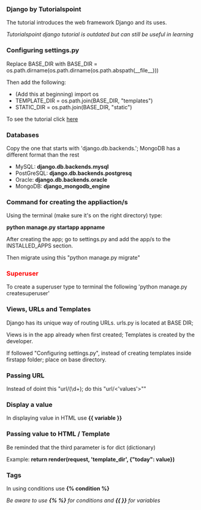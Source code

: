
<h3> Django by Tutorialspoint </h3>
<p>The tutorial introduces the web framework Django and its uses.</p>
<i>Tutorialspoint django tutorial is outdated but can still be useful in learning</i>

<h3>Configuring settings.py</h3>
<p>Replace BASE_DIR with BASE_DIR = os.path.dirname(os.path.dirname(os.path.abspath(__file__)))</p>
<p>Then add the following:</p>
<ul>
    <li>(Add this at beginning) import os</li>
    <li>TEMPLATE_DIR = os.path.join(BASE_DIR, "templates")</li>
    <li>STATIC_DIR = os.path.join(BASE_DIR, "static")</li>
</ul>
<p>To see the tutorial click <a href="https://www.tutorialspoint.com/django/index.htm">here</a></p>

<h3>Databases</h3>
<p>Copy the one that starts with 'django.db.backends.'; MongoDB has a different format than the rest</p>
<ul>
    <li>MySQL: <b>django.db.backends.mysql</b></li>
    <li>PostGreSQL: <b>django.db.backends.postgresq</b></li>
    <li>Oracle: <b>django.db.backends.oracle</b></li>
    <li>MongoDB: <b>django_mongodb_engine</b></li>
</ul>

<h3>Command for creating the appliaction/s</h3>
<p>Using the terminal (make sure it's on the right directory) type: </p>
<b>python manage.py startapp appname</b>
<p>After creating the app; go to settings.py and add the app/s to the INSTALLED_APPS section.</p>
<p>Then migrate using this "python manage.py migrate"</p>

<h3 style='color: red;'>Superuser</h3>
<p>To create a superuser type to terminal the following 'python manage.py createsuperuser'</p>

<h3>Views, URLs and Templates</h3>
<p>Django has its unique way of routing URLs. urls.py is located at BASE DIR; </p> 
<p>Views is in the app already when first created; Templates is created by the developer.</p>
<p>If followed "Configuring settings.py", instead of creating templates inside firstapp folder; place on base directory.</p> 

<h3>Passing URL</h3>
<p>Instead of doint this "url/(\d+); do this "url/<'values'>""</p>

<h3>Display a value</h3>
<p>In displaying value in HTML use <b>{{ variable }}</b></p>

<h3>Passing value to HTML / Template</h3>
<p>Be reminded that the third parameter is for dict (dictionary)</p>
<p>Example: <b>return render(request, 'template_dir', {"today": value})</b></p>

<h3>Tags</h3>
<p>In using conditions use <b>{% condition %}</b></p>
<i>Be aware to use <b>{% %}</b> for conditions and <b>{{ }}</b> for variables</i>